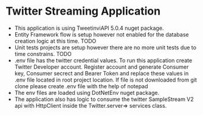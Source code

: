 # Twitter Streaming Application

- This application is using  TweetinviAPI 5.0.4 nuget package.
- Entity Framework flow is setup however not enabled for the database creation logic at this time. TODO
- Unit tests projects are setup however there are no more unit tests due to time constrains. TODO
- .env file has the twitter credential values. To run this application create Twitter Developer account. Register account and generate Consumer key, Consumer secrect and Bearer Token and replace these values in .env file located in root project location. If file is not downloaded from git clone please create .env file with the help of notepad
- The env files are loaded using DotNetEnv nuget package.
- The application also has logic to consume the twitter SampleStream V2 api with HttpClient inside the Twitter.server=> services class.
